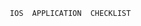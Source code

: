 
                                               IOS  APPLICATION  CHECKLIST 

                                

